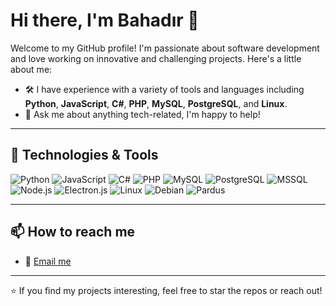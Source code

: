 # Hi there, I'm Bahadır 👋

Welcome to my GitHub profile! I'm passionate about software development and love working on innovative and challenging projects. Here's a little about me:

- 🛠️ I have experience with a variety of tools and languages including **Python**, **JavaScript**, **C#**, **PHP**, **MySQL**, **PostgreSQL**, and **Linux**.
- 💬 Ask me about anything tech-related, I'm happy to help!

---

## 🔧 Technologies & Tools

![Python](https://img.shields.io/badge/-Python-3776AB?logo=python&logoColor=white&style=for-the-badge)
![JavaScript](https://img.shields.io/badge/-JavaScript-F7DF1E?logo=javascript&logoColor=black&style=for-the-badge)
![C#](https://img.shields.io/badge/-C%23-239120?logo=csharp&logoColor=white&style=for-the-badge)
![PHP](https://img.shields.io/badge/-PHP-777BB4?logo=php&logoColor=white&style=for-the-badge)
![MySQL](https://img.shields.io/badge/-MySQL-4479A1?logo=mysql&logoColor=white&style=for-the-badge)
![PostgreSQL](https://img.shields.io/badge/-PostgreSQL-336791?logo=postgresql&logoColor=white&style=for-the-badge)
![MSSQL](https://img.shields.io/badge/-MSSQL-CC2927?logo=microsoft-sql-server&logoColor=white&style=for-the-badge)
![Node.js](https://img.shields.io/badge/-Node.js-339933?logo=node.js&logoColor=white&style=for-the-badge)
![Electron.js](https://img.shields.io/badge/-Electron.js-47848F?logo=electron&logoColor=white&style=for-the-badge)
![Linux](https://img.shields.io/badge/-Linux-FCC624?logo=linux&logoColor=black&style=for-the-badge)
![Debian](https://img.shields.io/badge/-Debian-A81D33?logo=debian&logoColor=white&style=for-the-badge)
![Pardus](https://img.shields.io/badge/-Pardus-FFD700?logo=pardus&logoColor=black&style=for-the-badge)

---

## 📫 How to reach me

- 📧 [Email me](mailto:iletisim@bahadirdogru.com)

---

⭐ If you find my projects interesting, feel free to star the repos or reach out!
